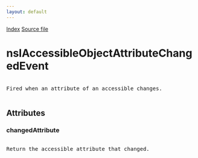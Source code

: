 ```yaml
---
layout: default
---
```

<div id='links'><a href="../index.html">Index</a>
<a href="http://dxr.mozilla.org/mozilla-central/source/accessible/interfaces/nsIAccessibleObjectAttributeChangedEvent.idl">Source file</a>
</div>

# nsIAccessibleObjectAttributeChangedEvent #
<pre>  
Fired when an attribute of an accessible changes.  
  
</pre>
## Attributes ##

### changedAttribute ###
<pre>  
Return the accessible attribute that changed.  
  
</pre>